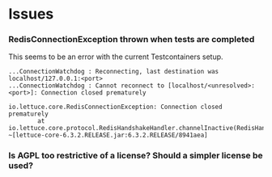 # Issues

### RedisConnectionException thrown when tests are completed

This seems to be an error with the current Testcontainers setup.

```
...ConnectionWatchdog : Reconnecting, last destination was localhost/127.0.0.1:<port>
...ConnectionWatchdog : Cannot reconnect to [localhost/<unresolved>:<port>]: Connection closed prematurely

io.lettuce.core.RedisConnectionException: Connection closed prematurely
        at io.lettuce.core.protocol.RedisHandshakeHandler.channelInactive(RedisHandshakeHandler.java:91) ~[lettuce-core-6.3.2.RELEASE.jar:6.3.2.RELEASE/8941aea]
```

### Is AGPL too restrictive of a license? Should a simpler license be used?
